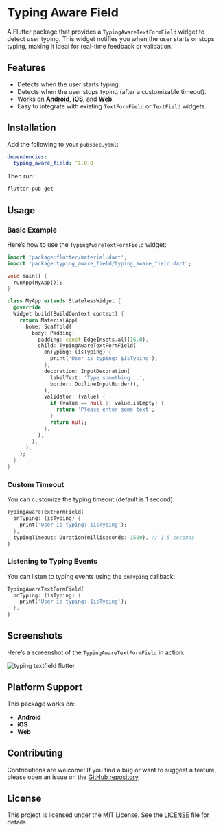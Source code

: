 # Typing Aware Field

A Flutter package that provides a `TypingAwareTextFormField` widget to detect user typing. This widget notifies you when the user starts or stops typing, making it ideal for real-time feedback or validation.

## Features
- Detects when the user starts typing.
- Detects when the user stops typing (after a customizable timeout).
- Works on **Android**, **iOS**, and **Web**.
- Easy to integrate with existing `TextFormField` or `TextField` widgets.

## Installation

Add the following to your `pubspec.yaml`:

```yaml
dependencies:
  typing_aware_field: ^1.0.0
```

Then run:
```bash
flutter pub get
```

## Usage

### Basic Example
Here’s how to use the `TypingAwareTextFormField` widget:

```dart
import 'package:flutter/material.dart';
import 'package:typing_aware_field/typing_aware_field.dart';

void main() {
  runApp(MyApp());
}

class MyApp extends StatelessWidget {
  @override
  Widget build(BuildContext context) {
    return MaterialApp(
      home: Scaffold(
        body: Padding(
          padding: const EdgeInsets.all(16.0),
          child: TypingAwareTextFormField(
            onTyping: (isTyping) {
              print('User is typing: $isTyping');
            },
            decoration: InputDecoration(
              labelText: 'Type something...',
              border: OutlineInputBorder(),
            ),
            validator: (value) {
              if (value == null || value.isEmpty) {
                return 'Please enter some text';
              }
              return null;
            },
          ),
        ),
      ),
    );
  }
}
```

### Custom Timeout
You can customize the typing timeout (default is 1 second):

```dart
TypingAwareTextFormField(
  onTyping: (isTyping) {
    print('User is typing: $isTyping');
  },
  typingTimeout: Duration(milliseconds: 1500), // 1.5 seconds
)
```

### Listening to Typing Events
You can listen to typing events using the `onTyping` callback:

```dart
TypingAwareTextFormField(
  onTyping: (isTyping) {
    print('User is typing: $isTyping');
  },
)
```

## Screenshots

Here’s a screenshot of the `TypingAwareTextFormField` in action:

![typing textfield flutter](https://i.imgur.com/PHWQ22c.png)

## Platform Support
This package works on:
- **Android**
- **iOS**
- **Web**

## Contributing
Contributions are welcome! If you find a bug or want to suggest a feature, please open an issue on the [GitHub repository](https://github.com/yourusername/typing_aware_field).

## License
This project is licensed under the MIT License. See the [LICENSE](LICENSE) file for details.

